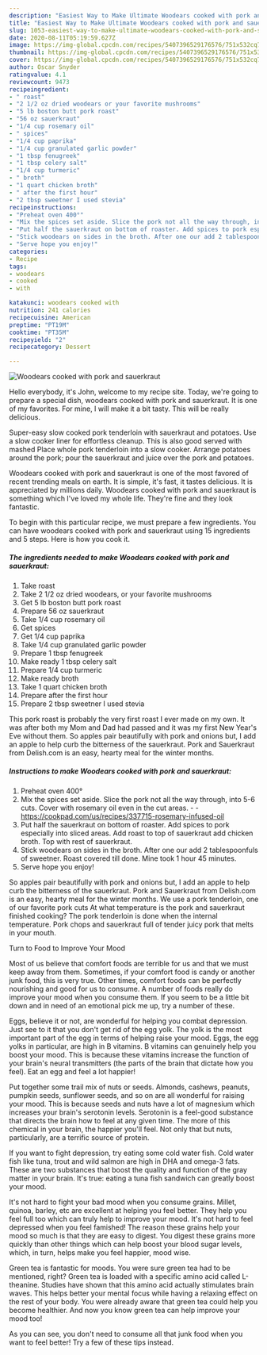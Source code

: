 ```yaml
---
description: "Easiest Way to Make Ultimate Woodears cooked with pork and sauerkraut"
title: "Easiest Way to Make Ultimate Woodears cooked with pork and sauerkraut"
slug: 1053-easiest-way-to-make-ultimate-woodears-cooked-with-pork-and-sauerkraut
date: 2020-08-11T05:19:59.627Z
image: https://img-global.cpcdn.com/recipes/5407396529176576/751x532cq70/woodears-cooked-with-pork-and-sauerkraut-recipe-main-photo.jpg
thumbnail: https://img-global.cpcdn.com/recipes/5407396529176576/751x532cq70/woodears-cooked-with-pork-and-sauerkraut-recipe-main-photo.jpg
cover: https://img-global.cpcdn.com/recipes/5407396529176576/751x532cq70/woodears-cooked-with-pork-and-sauerkraut-recipe-main-photo.jpg
author: Oscar Snyder
ratingvalue: 4.1
reviewcount: 9473
recipeingredient:
- " roast"
- "2 1/2 oz dried woodears or your favorite mushrooms"
- "5 lb boston butt pork roast"
- "56 oz sauerkraut"
- "1/4 cup rosemary oil"
- " spices"
- "1/4 cup paprika"
- "1/4 cup granulated garlic powder"
- "1 tbsp fenugreek"
- "1 tbsp celery salt"
- "1/4 cup turmeric"
- " broth"
- "1 quart chicken broth"
- " after the first hour"
- "2 tbsp sweetner I used stevia"
recipeinstructions:
- "Preheat oven 400°"
- "Mix the spices set aside. Slice the pork not all the way through, into 5-6 cuts. Cover with rosemary oil even in the cut areas.  https://cookpad.com/us/recipes/337715-rosemary-infused-oil"
- "Put half the sauerkraut on bottom of roaster. Add spices to pork especially into sliced areas. Add roast to top of sauerkraut add chicken broth. Top with rest of sauerkraut."
- "Stick woodears on sides in the broth. After one our add 2 tablespoonfuls of sweetner. Roast covered till done. Mine took 1 hour 45 minutes."
- "Serve hope you enjoy!"
categories:
- Recipe
tags:
- woodears
- cooked
- with

katakunci: woodears cooked with 
nutrition: 241 calories
recipecuisine: American
preptime: "PT19M"
cooktime: "PT35M"
recipeyield: "2"
recipecategory: Dessert

---
```



![Woodears cooked with pork and sauerkraut](https://img-global.cpcdn.com/recipes/5407396529176576/751x532cq70/woodears-cooked-with-pork-and-sauerkraut-recipe-main-photo.jpg)

Hello everybody, it's John, welcome to my recipe site. Today, we're going to prepare a special dish, woodears cooked with pork and sauerkraut. It is one of my favorites. For mine, I will make it a bit tasty. This will be really delicious.

Super-easy slow cooked pork tenderloin with sauerkraut and potatoes. Use a slow cooker liner for effortless cleanup. This is also good served with mashed Place whole pork tenderloin into a slow cooker. Arrange potatoes around the pork; pour the sauerkraut and juice over the pork and potatoes.

Woodears cooked with pork and sauerkraut is one of the most favored of recent trending meals on earth. It is simple, it's fast, it tastes delicious. It is appreciated by millions daily. Woodears cooked with pork and sauerkraut is something which I've loved my whole life. They're fine and they look fantastic.


To begin with this particular recipe, we must prepare a few ingredients. You can have woodears cooked with pork and sauerkraut using 15 ingredients and 5 steps. Here is how you cook it.

<!--inarticleads1-->

##### The ingredients needed to make Woodears cooked with pork and sauerkraut:

1. Take  roast
1. Take 2 1/2 oz dried woodears, or your favorite mushrooms
1. Get 5 lb boston butt pork roast
1. Prepare 56 oz sauerkraut
1. Take 1/4 cup rosemary oil
1. Get  spices
1. Get 1/4 cup paprika
1. Take 1/4 cup granulated garlic powder
1. Prepare 1 tbsp fenugreek
1. Make ready 1 tbsp celery salt
1. Prepare 1/4 cup turmeric
1. Make ready  broth
1. Take 1 quart chicken broth
1. Prepare  after the first hour
1. Prepare 2 tbsp sweetner I used stevia


This pork roast is probably the very first roast I ever made on my own. It was after both my Mom and Dad had passed and it was my first New Year&#39;s Eve without them. So apples pair beautifully with pork and onions but, I add an apple to help curb the bitterness of the sauerkraut. Pork and Sauerkraut from Delish.com is an easy, hearty meal for the winter months. 

<!--inarticleads2-->

##### Instructions to make Woodears cooked with pork and sauerkraut:

1. Preheat oven 400°
1. Mix the spices set aside. Slice the pork not all the way through, into 5-6 cuts. Cover with rosemary oil even in the cut areas. -  - https://cookpad.com/us/recipes/337715-rosemary-infused-oil
1. Put half the sauerkraut on bottom of roaster. Add spices to pork especially into sliced areas. Add roast to top of sauerkraut add chicken broth. Top with rest of sauerkraut.
1. Stick woodears on sides in the broth. After one our add 2 tablespoonfuls of sweetner. Roast covered till done. Mine took 1 hour 45 minutes.
1. Serve hope you enjoy!


So apples pair beautifully with pork and onions but, I add an apple to help curb the bitterness of the sauerkraut. Pork and Sauerkraut from Delish.com is an easy, hearty meal for the winter months. We use a pork tenderloin, one of our favorite pork cuts At what temperature is the pork and sauerkraut finished cooking? The pork tenderloin is done when the internal temperature. Pork chops and sauerkraut full of tender juicy pork that melts in your mouth. 

Turn to Food to Improve Your Mood


Most of us believe that comfort foods are terrible for us and that we must keep away from them. Sometimes, if your comfort food is candy or another junk food, this is very true. Other times, comfort foods can be perfectly nourishing and good for us to consume. A number of foods really do improve your mood when you consume them. If you seem to be a little bit down and in need of an emotional pick me up, try a number of these.

Eggs, believe it or not, are wonderful for helping you combat depression. Just see to it that you don't get rid of the egg yolk. The yolk is the most important part of the egg in terms of helping raise your mood. Eggs, the egg yolks in particular, are high in B vitamins. B vitamins can genuinely help you boost your mood. This is because these vitamins increase the function of your brain's neural transmitters (the parts of the brain that dictate how you feel). Eat an egg and feel a lot happier!

Put together some trail mix of nuts or seeds. Almonds, cashews, peanuts, pumpkin seeds, sunflower seeds, and so on are all wonderful for raising your mood. This is because seeds and nuts have a lot of magnesium which increases your brain's serotonin levels. Serotonin is a feel-good substance that directs the brain how to feel at any given time. The more of this chemical in your brain, the happier you'll feel. Not only that but nuts, particularly, are a terrific source of protein.

If you want to fight depression, try eating some cold water fish. Cold water fish like tuna, trout and wild salmon are high in DHA and omega-3 fats. These are two substances that boost the quality and function of the gray matter in your brain. It's true: eating a tuna fish sandwich can greatly boost your mood. 

It's not hard to fight your bad mood when you consume grains. Millet, quinoa, barley, etc are excellent at helping you feel better. They help you feel full too which can truly help to improve your mood. It's not hard to feel depressed when you feel famished! The reason these grains help your mood so much is that they are easy to digest. You digest these grains more quickly than other things which can help boost your blood sugar levels, which, in turn, helps make you feel happier, mood wise.

Green tea is fantastic for moods. You were sure green tea had to be mentioned, right? Green tea is loaded with a specific amino acid called L-theanine. Studies have shown that this amino acid actually stimulates brain waves. This helps better your mental focus while having a relaxing effect on the rest of your body. You were already aware that green tea could help you become healthier. And now you know green tea can help improve your mood too!

As you can see, you don't need to consume all that junk food when you want to feel better! Try  a few  of  these  tips  instead.

